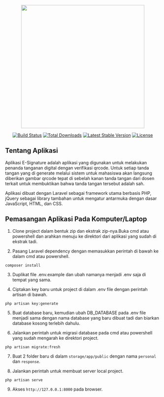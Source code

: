 <p align="center"><a href="https://laravel.com" target="_blank"><img src="https://raw.githubusercontent.com/laravel/art/master/logo-lockup/5%20SVG/2%20CMYK/1%20Full%20Color/laravel-logolockup-cmyk-red.svg" width="400"></a></p>

<p align="center">
<a href="https://travis-ci.org/laravel/framework"><img src="https://travis-ci.org/laravel/framework.svg" alt="Build Status"></a>
<a href="https://packagist.org/packages/laravel/framework"><img src="https://img.shields.io/packagist/dt/laravel/framework" alt="Total Downloads"></a>
<a href="https://packagist.org/packages/laravel/framework"><img src="https://img.shields.io/packagist/v/laravel/framework" alt="Latest Stable Version"></a>
<a href="https://packagist.org/packages/laravel/framework"><img src="https://img.shields.io/packagist/l/laravel/framework" alt="License"></a>
</p>

## Tentang Aplikasi

Aplikasi E-Signature adalah aplikasi yang digunakan untuk melakukan penanda tanganan digital dengan verifikasi qrcode. Untuk setiap tanda tangan yang di generate melalui sistem untuk mahasiswa akan langsung diberikan gambar qrcode tepat di sebelah kanan tanda tangan dari dosen terkait untuk membuktikan bahwa tanda tangan tersebut adalah sah.

Aplikasi dibuat dengan Laravel sebagai framework utama berbasis PHP, jQuery sebagai library tambahan untuk mengatur antarmuka dengan dasar JavaScript, HTML, dan CSS. 

## Pemasangan Aplikasi Pada Komputer/Laptop

1. Clone project dalam bentuk zip dan ekstrak zip-nya.Buka cmd atau powershell dan arahkan menuju ke direktori dari aplikasi yang sudah di ekstrak tadi.

2. Pasang Laravel dependency dengan memasukkan perintah di bawah ke dalam cmd atau powershell.
```
composer install
```

3. Duplikat file .env.example dan ubah namanya menjadi .env saja di tempat yang sama.

4. Ciptakan key baru untuk project di dalam .env file dengan perintah artisan di bawah.
```
php artisan key:generate
```

5. Buat database baru, kemudian ubah DB_DATABASE pada .env file menjadi sama dengan nama database yang baru dibuat tadi dan biarkan database kosong terlebih dahulu.

6. Jalankan perintah untuk migrasi database pada cmd atau powershell yang sudah mengarah ke direktori project.
```
php artisan migrate:fresh
```

7. Buat 2 folder baru di dalam ```storage/app/public``` dengan nama ```personal ``` dan ```response```.

8. Jalankan perintah untuk membuat server local project.
```
php artisan serve
```

9. Akses ```http://127.0.0.1:8000``` pada browser.